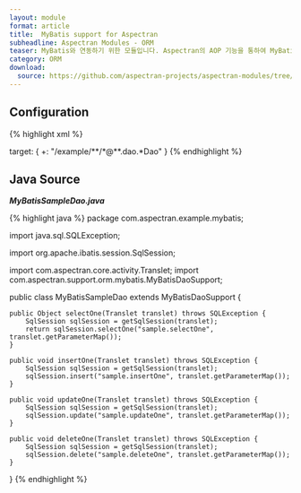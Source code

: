 ```yaml
---
layout: module
format: article
title:  MyBatis support for Aspectran
subheadline: Aspectran Modules - ORM
teaser: MyBatis와 연동하기 위한 모듈입니다. Aspectran의 AOP 기능을 통하여 MyBatis 트랜잭션(transaction)을 완벽히 처리할 수 있습니다.
category: ORM
download:
  source: https://github.com/aspectran-projects/aspectran-modules/tree/master/aspectran-orm/src/main/java/com/aspectran/support/orm/mybatis
---
```


## Configuration

{% highlight xml %}
<bean id="sqlSessionFactory" class="com.aspectran.support.orm.mybatis.SqlSessionFactoryBean">
    <property>
        <item name="configLocation" value="/WEB-INF/mybatis/mybatis-configuration.xml"/>
    </property>
</bean>

<bean id="sqlSessionTxAdvice" class="com.aspectran.support.orm.ibatis.SqlSessionTransactionAdvice" scope="prototype">
    <constructor>
        <arguments>
            <item><reference bean="sqlSessionFactory"/></item>
        </arguments>
    </constructor>
</bean>

<bean id="*" class="com.aspectran.example.mybatis.dao.*Dao" mask="com.aspectran.**.*" scope="singleton">
    <property>
        <item name="revelentAspectId" value="mybatisTxAspect"/>
    </property>
</bean>

<aspect id="mybatisTxAspect">
    <joinpoint scope="translet">
        <pointcut>
            target: {
              +: "/example/**/*@**.dao.*Dao"
            }
        </pointcut>
    </joinpoint>
    <advice bean="sqlSessionTxAdvice">
        <before>
            <action method="open"/>
        </before>
        <after>
            <action method="commit"/>
        </after>
        <finally>
            <action method="close"/>
        </finally>
      </advice>
</aspect>
{% endhighlight %}

## Java Source

***MyBatisSampleDao.java***

{% highlight java %}
package com.aspectran.example.mybatis;

import java.sql.SQLException;

import org.apache.ibatis.session.SqlSession;

import com.aspectran.core.activity.Translet;
import com.aspectran.support.orm.mybatis.MyBatisDaoSupport;

public class MyBatisSampleDao extends MyBatisDaoSupport {

    public Object selectOne(Translet translet) throws SQLException {
        SqlSession sqlSession = getSqlSession(translet);
        return sqlSession.selectOne("sample.selectOne", translet.getParameterMap());
    }

    public void insertOne(Translet translet) throws SQLException {
        SqlSession sqlSession = getSqlSession(translet);
        sqlSession.insert("sample.insertOne", translet.getParameterMap());
    }

    public void updateOne(Translet translet) throws SQLException {
        SqlSession sqlSession = getSqlSession(translet);
        sqlSession.update("sample.updateOne", translet.getParameterMap());
    }

    public void deleteOne(Translet translet) throws SQLException {
        SqlSession sqlSession = getSqlSession(translet);
        sqlSession.delete("sample.deleteOne", translet.getParameterMap());
    }

}
{% endhighlight %}
